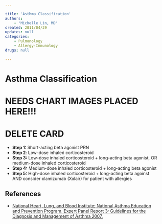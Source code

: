 ```yaml
---

title: 'Asthma Classification'
authors:
    - 'Michelle Lin, MD'
created: 2011/04/29
updates: null
categories:
    - Pulmonology
    - Allergy-Immunology
drugs: null

---
```




# Asthma Classification

# NEEDS CHART IMAGES PLACED HERE!!!
# DELETE CARD 

-   **Step 1:** Short-acting beta agonist PRN
-   **Step 2**: Low-dose inhaled corticosteroid
-   **Step 3:** Low-dose inhaled corticosteroid + long-acting beta agonist, OR medium-dose inhaled corticosteroid
-   **Step 4:** Medium-dose inhaled corticosteroid + long-acting beta agonist
-   **Step 5:** High-dose inhaled corticosteroid + long-acting beta agoinst AND consider olamizumab (Xolair) for patient with allergies

## References

-   [National Heart, Lung, and Blood Institute; National Asthma Education and Prevention Program. Expert Panel Report 3: Guidelines for the Diagnosis and Management of Asthma 2007.](http://www.nhlbi.nih.gov/guidelines/asthma/asthgdln.pdf)
